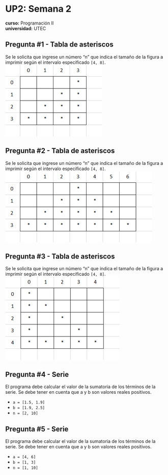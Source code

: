 # UP2: Semana 2 
**curso:** Programación II  
**universidad:** UTEC 
## Pregunta #1 - Tabla de asteriscos
Se le solicita que ingrese un número “n” que indica el tamaño de la figura a imprimir según el intervalo especificado `[4, 8]`.
<img title="a title" alt="Alt text" src="/media/E1.png">

## Pregunta #2 - Tabla de asteriscos
Se le solicita que ingrese un número “n” que indica el tamaño de la figura a imprimir según el intervalo especificado `[4, 8]`.
<img title="a title" alt="Alt text" src="/media/E2.png">

## Pregunta #3 - Tabla de asteriscos
Se le solicita que ingrese un número “n” que indica el tamaño de la figura a imprimir según el intervalo especificado `[4, 8]`.
<img title="a title" alt="Alt text" src="/media/E3.png">

## Pregunta #4 - Serie
El programa debe calcular el valor de la sumatoria de los términos de la serie. Se debe tener en cuenta que a y b son valores reales positivos.
- `a = [1.5, 1.9]`
- `b = [1.9, 2.5]`
- `n = [2, 10]`
## Pregunta #5 - Serie
El programa debe calcular el valor de la sumatoria de los términos de la serie. Se debe tener en cuenta que a y b son valores reales positivos.
- `a = [4, 6]`
- `b = [1, 3]`
- `n = [1, 10]`
